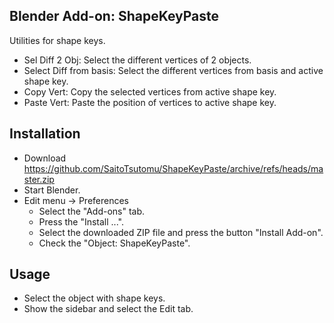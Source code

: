 ## Blender Add-on: ShapeKeyPaste

Utilities for shape keys.

- Sel Diff 2 Obj: Select the different vertices of 2 objects.
- Select Diff from basis: Select the different vertices from basis and active shape key.
- Copy Vert: Copy the selected vertices from active shape key.
- Paste Vert: Paste the position of vertices to active shape key.

## Installation

- Download https://github.com/SaitoTsutomu/ShapeKeyPaste/archive/refs/heads/master.zip
- Start Blender.
- Edit menu -> Preferences
  - Select the "Add-ons" tab.
  - Press the "Install ...".
  - Select the downloaded ZIP file and press the button "Install Add-on".
  - Check the "Object: ShapeKeyPaste".

## Usage

- Select the object with shape keys.
- Show the sidebar and select the Edit tab.
